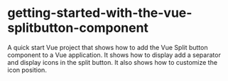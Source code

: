 # getting-started-with-the-vue-splitbutton-component
A quick start Vue project that shows how to add the Vue Split button component to a Vue application. It shows how to display add a separator and display icons in the split button. It also shows how to customize the icon position.
